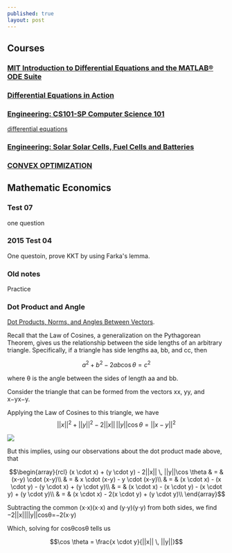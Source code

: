```yaml
---
published: true
layout: post
---
```

## Courses


### [MIT Introduction to Differential Equations and the MATLAB® ODE Suite](https://www.youtube.com/watch?v=ZvL88xqYSak&list=PLUl4u3cNGP63oTpyxCMLKt_JmB0WtSZfG)

### [Differential Equations in Action](https://classroom.udacity.com/courses/cs222/lessons/48733228/concepts/484528720923)



### [Engineering: CS101-SP Computer Science 101](https://lagunita.stanford.edu/courses/Engineering/CS101/Summer2014/courseware/z54/z1/)

[differential equations ](https://www.khanacademy.org/math/differential-equations/first-order-differential-equations/logistic-differential-equation/v/logistic-differential-equation-intuition)

### [Engineering: Solar Solar Cells, Fuel Cells and Batteries](http://online.stanford.edu/course/solar-cells-fuel-cells-and-batteries)

### [CONVEX OPTIMIZATION](http://online.stanford.edu/course/convex-optimization-winter-2014)



## Mathematic Economics



###  Test 07

one question

### 2015 Test 04

One questoin, prove KKT by using Farka's lemma.

### Old notes

Practice 

### Dot Product and Angle

[Dot Products, Norms, and Angles Between Vectors](http://www.oxfordmathcenter.com/drupal7/node/168). 


Recall that the Law of Cosines, a generalization on the Pythagorean Theorem, gives us the relationship between the side lengths of an arbitrary triangle. Specifically, if a triangle has side lengths aa, bb, and cc, then

$$a^2 + b^2 - 2ab\cos \theta = c^2$$

where θ is the angle between the sides of length aa and bb.

Consider the triangle that can be formed from the vectors xx, yy, and x−yx−y.


Applying the Law of Cosines to this triangle, we have
$$||x||^2 +||y||^2 - 2||x|| \, ||y||\cos \theta = ||x-y||^2$$


![](http://www.oxfordmathcenter.com/images/notes/168-00.png)

But this implies, using our observations about the dot product made above, that

$$\begin{array}{rcl}
(x \cdot x) + (y \cdot y) - 2||x|| \, ||y||\cos \theta & = & (x-y) \cdot (x-y)\\
& = & x \cdot (x-y) - y \cdot (x-y)\\
& = & (x \cdot x) - (x \cdot y) - (y \cdot x) + (y \cdot y)\\
& = & (x \cdot x) - (x \cdot y) - (x \cdot y) + (y \cdot y)\\
& = & (x \cdot x) - 2(x \cdot y) + (y \cdot y)\\
\end{array}$$

Subtracting the common (x⋅x)(x⋅x) and (y⋅y)(y⋅y) from both sides, we find
−2||x||||y||cosθ=−2(x⋅y)

Which, solving for cosθcos⁡θ tells us


$$\cos \theta = \frac{x \cdot y}{||x|| \, ||y||}$$
